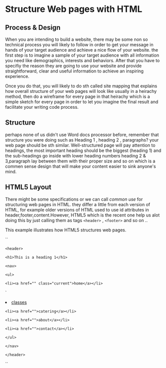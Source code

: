# Structure Web pages with HTML

  

## Process & Design

  

When you are intending to build a website, there may be some non so technical process you will likely to follow in order to get your message in hands of your target audience and achieve a nice flow of your website. the first step is to imagine a sample of your target audience with all information you need like demographics, interests and behaviors. After that you have to specifiy the reason they are going to use your website and provide straightforward, clear and useful information to achieve an inspiring experience.

  

Once you do that, you will likely to do sth called site mapping that explains how overall structure of your web pages will look like usually in a heirachy method, then do a wireframe for every page in that heirachy which is a simple sketch for every page in order to let you imagine the final result and facilitate your writing code process.

  
  

## Structure

  

perhaps none of us didn't use Word docs processor before, remember that structure you were doing such as Heading 1 , heading 2 , paragraphs? your web page should be sth similar. Well-structured page will pay attention to headings, the most important heading should be the biggest (heading 1) and the sub-headings go inside with lower heading numbers heading 2 & 3,paragraph lay between them with their proper size and so on which is a commen sense design that will make your content easier to sink anyone's mind.

  

## HTML5 Layout

  

There might be some specifications or we can call *common use* for structuring web pages in HTML. they differ a little from each version of HTML, for example older versions of HTML used to use id attributes in header,footer,content.However, HTML5 which is the recent one help us alot doing this by just calling them as tags `<header>` , `<footer>` and so on ..

  

This example illustrates how HTML5 structures web pages.

`` 
	
	<header>

	<h1>This is a heading 1</h1>

	<nav>

	<ul>

	<li><a href="" class="current">home</a></li>
`
	<li><a href="">classes</a></li>

	<li><a href="">catering</a></li>

	<li><a href="">about</a></li>

	<li><a href="">contact</a></li>

	</ul>

	</nav>

	</header>
``